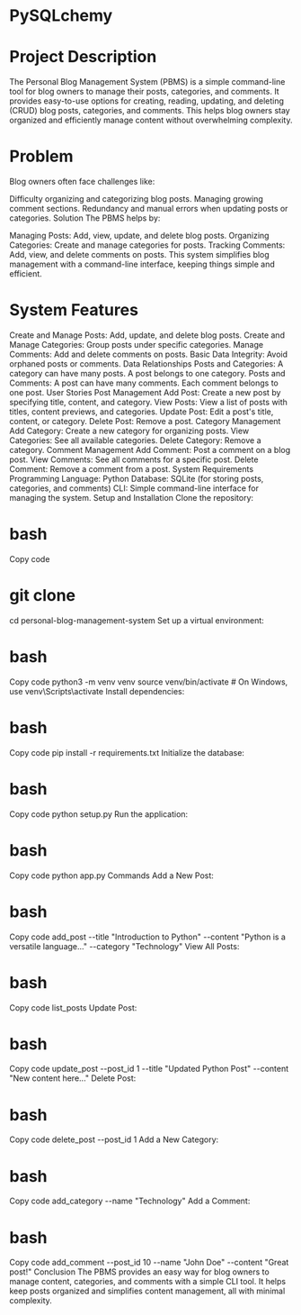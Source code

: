 # PySQLchemy
# Project Description
The Personal Blog Management System (PBMS) is a simple command-line tool for blog owners to manage their posts, categories, and comments. It provides easy-to-use options for creating, reading, updating, and deleting (CRUD) blog posts, categories, and comments. This helps blog owners stay organized and efficiently manage content without overwhelming complexity.

# Problem
Blog owners often face challenges like:

Difficulty organizing and categorizing blog posts.
Managing growing comment sections.
Redundancy and manual errors when updating posts or categories.
Solution
The PBMS helps by:

Managing Posts: Add, view, update, and delete blog posts.
Organizing Categories: Create and manage categories for posts.
Tracking Comments: Add, view, and delete comments on posts.
This system simplifies blog management with a command-line interface, keeping things simple and efficient.

# System Features
Create and Manage Posts: Add, update, and delete blog posts.
Create and Manage Categories: Group posts under specific categories.
Manage Comments: Add and delete comments on posts.
Basic Data Integrity: Avoid orphaned posts or comments.
Data Relationships
Posts and Categories:
A category can have many posts.
A post belongs to one category.
Posts and Comments:
A post can have many comments.
Each comment belongs to one post.
User Stories
Post Management
Add Post: Create a new post by specifying title, content, and category.
View Posts: View a list of posts with titles, content previews, and categories.
Update Post: Edit a post's title, content, or category.
Delete Post: Remove a post.
Category Management
Add Category: Create a new category for organizing posts.
View Categories: See all available categories.
Delete Category: Remove a category.
Comment Management
Add Comment: Post a comment on a blog post.
View Comments: See all comments for a specific post.
Delete Comment: Remove a comment from a post.
System Requirements
Programming Language: Python
Database: SQLite (for storing posts, categories, and comments)
CLI: Simple command-line interface for managing the system.
Setup and Installation
Clone the repository:

# bash
Copy code
# git clone <repository-url>
cd personal-blog-management-system
Set up a virtual environment:

# bash
Copy code
python3 -m venv venv
source venv/bin/activate  # On Windows, use venv\Scripts\activate
Install dependencies:

# bash
Copy code
pip install -r requirements.txt
Initialize the database:

# bash
Copy code
python setup.py
Run the application:

# bash
Copy code
python app.py
Commands
Add a New Post:

# bash
Copy code
add_post --title "Introduction to Python" --content "Python is a versatile language..." --category "Technology"
View All Posts:

# bash
Copy code
list_posts
Update Post:

# bash
Copy code
update_post --post_id 1 --title "Updated Python Post" --content "New content here..."
Delete Post:

# bash
Copy code
delete_post --post_id 1
Add a New Category:

# bash
Copy code
add_category --name "Technology"
Add a Comment:

# bash
Copy code
add_comment --post_id 10 --name "John Doe" --content "Great post!"
Conclusion
The PBMS provides an easy way for blog owners to manage content, categories, and comments with a simple CLI tool. It helps keep posts organized and simplifies content management, all with minimal complexity.

